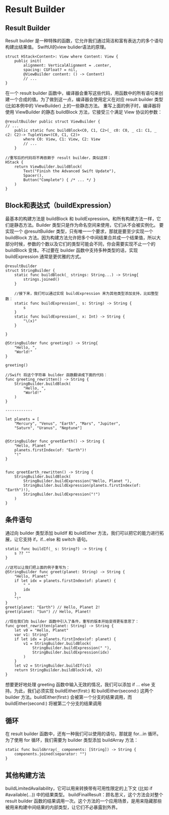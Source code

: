 # Result Builder

## Result Builder

Result builder 是一种特殊的函数，它允许我们通过简洁和富有表达力的多个语句构建出结果值。
SwiftUI的view bulider语法的原理。
```
struct HStack<Content>: View where Content: View {
	public init(
		alignment: VerticalAlignment = .center, 
		spacing: CGFloat? = nil, 
		@ViewBuilder content: () -> Content)
		// ...
}
```

在一个 result builder 函数中，编译器会重写这些代码，用函数中的所有语句来创建一个合成的值。为了做到这一点，编译器会使用定义在对应 result builder 类型 (比如本例中的 ViewBuilder) 上的一些静态方法。
重写上面的例子时，编译器将使用 ViewBuilder 的静态 buildBlock 方法，它接受三个满足 View 协议的参数：
```
@resultBuilder public struct ViewBuilder {
// ...
	public static func buildBlock<C0, C1, C2>(_ c0: C0, _ c1: C1, _ c2: C2)-> TupleView<(C0, C1, C2)> 
		where C0: View, C1: View, C2: View
		// ...
	}

//重写后的代码将不再依赖于 result builder，类似这样：
HStack {
	return ViewBuilder.buildBlock(
		Text("Finish the Advanced Swift Update"),
		Spacer(),
		Button("Complete") { /* ... */ }
	)
}
```

## Block和表达式（buildExpression）

最基本的构建方法是 buildBlock 和 buildExpression。和所有构建方法一样，它们是静态方法。Builder 类型只是作为命名空间来使用，它们从不会被实例化。
要实现一个 @resultBuilder 类型，只有唯一一个要求，那就是要至少实现一个 buildBlock 方法。因为构建方法允许把多个中间结果合并成一个结果值，所以大部分时候，参数的个数以及它们的类型可能会不同，你会需要实现不止一个的buildBlock 变体。不过要在 builder 函数中支持多种类型的话，实现 buildExpression 通常是更优雅的方式。

```
@resultBuilder
struct StringBuilder {
    static func buildBlock(_ strings: String...) -> String{
        strings.joined()
    }

    //接下来，我们可以通过实现 buildExpression 来为其他类型添加支持，比如整型数：
	static func buildExpression(_ s: String) -> String {
		s
	}
	static func buildExpression(_ x: Int) -> String {
		"\(x)"
	}

}

@StringBuilder func greeting() -> String{
    "Hello, ",
	"World!"
}

greeting()

//Swift 将这个字符串 builder 函数翻译成下面的代码：
func greeting_rewritten() -> String {
	StringBuilder.buildBlock(
		"Hello, ",
		"World!"
	)
}

------------

let planets = [
	"Mercury", "Venus", "Earth", "Mars", "Jupiter", 
	"Saturn", "Uranus", "Neptune"]


@StringBuilder func greetEarth() -> String {
	"Hello, Planet "
	planets.firstIndex(of: "Earth")!
	"!"
}


func greetEarth_rewritten() -> String {
	StringBuilder.buildBlock(
		StringBuilder.buildExpression("Hello, Planet "),
		StringBuilder.buildExpression(planets.firstIndex(of: "Earth")!),
		StringBuilder.buildExpression("!")
	)
}
```

## 条件语句

通过向 builder 类型添加 buildIf 和 buildEither 方法，我们可以把它的能力进行拓展，让它支持 if，if...else 和 switch 语句。
```
static func buildIf(_ s: String?) -> String {
	s ?? ""
}

//这可以让我们把上面的例子重写为：
@StringBuilder func greet(planet: String) -> String {
	"Hello, Planet"
	if let idx = planets.firstIndex(of: planet) {
		" "
		idx
	}
	"!"
}
greet(planet: "Earth") // Hello, Planet 2!
greet(planet: "Sun") // Hello, Planet!

//现在我们向 builder 函数中引入了条件，重写的版本开始变得更有意思了：
func greet_rewritten(planet: String) -> String {
	let v0 = "Hello, Planet"
	var v1: String?
	if let idx = planets.firstIndex(of: planet) {
		v1 = StringBuilder.buildBlock(
			StringBuilder.buildExpression(" "),
			StringBuilder.buildExpression(idx)
		)
	}
	let v2 = StringBuilder.buildIf(v1)
	return StringBuilder.buildBlock(v0, v2)
}
```

想要更好地处理 greeting 函数中输入无效的情况，我们可以添加 if … else 支持。为此，我们必须实现 buildEither(first:) 和 buildEither(second:) 这两个 builder 方法。buildEither(first:) 会被第一个分支的结果调用，而 buildEither(second:) 将被第二个分支的结果调用

## 循环

在 result builder 函数中，还有一种我们可以使用的语句，那就是 for...in 循环。为了使用 for 循环，我们需要为 builder 类型添加 buildArray 方法：
```
static func buildArray(_ components: [String]) -> String {
	components.joined(separator: "")
}

```

## 其他构建方法
buildLimitedAvailability，它可以用来转换带有可用性限定的上下文 (比如 if #available(...)) 中的结果类型。
buildFinalResult：顾名思义，这个方法会对整个 result builder 函数的结果调用一次。这个方法的一个应用场景，是用来隐藏那些被用来构建中间结果的内部类型，让它们不必暴露到外界。



